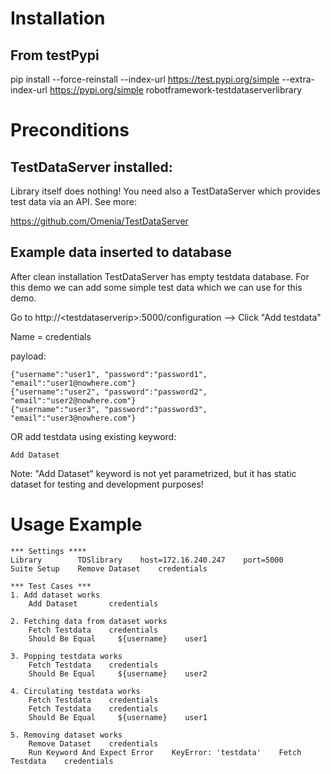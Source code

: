 # Installation #

## From testPypi ##
pip install --force-reinstall --index-url https://test.pypi.org/simple --extra-index-url https://pypi.org/simple robotframework-testdataserverlibrary

# Preconditions 
## TestDataServer installed:

Library itself does nothing! You need also a TestDataServer which provides test data via an API. See more:

https://github.com/Omenia/TestDataServer

## Example data inserted to database
After clean installation TestDataServer has empty testdata database. For this demo we can add some simple test data which we can use for this demo.

Go to http://\<testdataserverip\>:5000/configuration
--> Click "Add testdata"

Name = credentials

payload:

    {"username":"user1", "password":"password1", "email":"user1@nowhere.com"}
    {"username":"user2", "password":"password2", "email":"user2@nowhere.com"}
    {"username":"user3", "password":"password3", "email":"user3@nowhere.com"}
    
OR add testdata using existing keyword:
    
    Add Dataset

Note: "Add Dataset" keyword is not yet parametrized, but it has static dataset for testing and development purposes!

# Usage Example #

    *** Settings ****
    Library        TDSlibrary    host=172.16.240.247    port=5000
    Suite Setup    Remove Dataset    credentials

    *** Test Cases ***
    1. Add dataset works
        Add Dataset       credentials

    2. Fetching data from dataset works
        Fetch Testdata    credentials
        Should Be Equal     ${username}    user1

    3. Popping testdata works
        Fetch Testdata    credentials
        Should Be Equal     ${username}    user2

    4. Circulating testdata works
        Fetch Testdata    credentials
        Fetch Testdata    credentials
        Should Be Equal     ${username}    user1

    5. Removing dataset works
        Remove Dataset    credentials
        Run Keyword And Expect Error    KeyError: 'testdata'    Fetch Testdata    credentials

